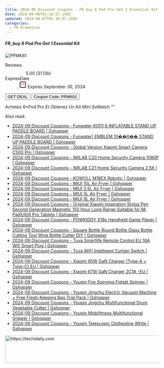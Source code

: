 ```yaml
---
title: 2024-09 Discount Coupons - FR_buy 6 Pod Pro Get 1 Essential Kit | Relx FR
date: 2024-09-06T01:10:57.149Z
updated: 2024-09-07T01:10:57.149Z
categories:
  - FR Promotion
---
```



<div class="max-w-4xl mx-auto grid grid-cols-1 lg:max-w-5xl lg:gap-x-20 lg:grid-cols-2">
  <div class="relative p-3 col-start-1 row-start-1 flex flex-col-reverse rounded-lg bg-gradient-to-t from-black/75 via-black/0 sm:bg-none sm:row-start-2 sm:p-0 lg:row-start-1">
    <h5 class="mt-1 text-lg font-semibold text-white sm:text-slate-900 md:text-2xl dark:sm:text-white">FR_buy 6 Pod Pro Get 1 Essential Kit</h5>
  </div>
  
  <div class="col-start-1 col-end-3 row-start-1 grid gap-4 sm:mb-6 sm:grid-cols-4 lg:col-start-2 lg:row-span-6 lg:row-end-6 lg:mb-0 lg:gap-6">
      <img src="&quot;&quot;" onClick="javascript:window.open(decodeURIComponent('%22https%3A%2F%2Fwww.shareasale.com%2Fu.cfm%3Fd%3D1120310%26m%3D92020%26u%3D4338022%22'), '_blank');void(0);" alt="PPMK61" class="h-60 w-full rounded-lg object-cover sm:col-span-2 sm:h-52 lg:col-span-full" loading="lazy" />
    
  </div>
  <dl class="row-start-2 mt-4 flex items-center text-xs font-medium sm:row-start-3 sm:mt-1 md:mt-2.5 lg:row-start-2">
    <dt class="sr-only">Reviews</dt>
    <dd class="flex items-center text-indigo-600 dark:text-indigo-400">
      <svg width="24" height="24" fill="none" aria-hidden="true" class="mr-1 stroke-current dark:stroke-indigo-500">
        <path d="m12 5 2 5h5l-4 4 2.103 5L12 16l-5.103 3L9 14l-4-4h5l2-5Z" stroke-width="2" stroke-linecap="round" stroke-linejoin="round" />
      </svg>
      <span>5.00 <span class="font-normal text-slate-400">(31.13k)</span></span>
    </dd>
    <dt class="sr-only">ExpiresDate</dt>
    <dd class="flex items-center">
      <svg width="2" height="2" aria-hidden="true" fill="currentColor" class="mx-3 text-slate-300">
        <circle cx="1" cy="1" r="1" />
      </svg>
      <svg width="24" height="24" viewBox="0 0 24 24" fill="none" stroke="currentColor" stroke-width="2">
        <rect x="3" y="3" width="18" height="18" rx="2" fill="#fff" />
        <path d="M6 10L18 10" stroke="red" stroke-width="2" fill="none" />
        <path d="M10 6L10 18" stroke="#fff" stroke-width="2" fill="none" />
      </svg>
      Expires September 30, 2024    </dd>
  </dl>
  <div class="col-start-1 row-start-3 mt-4 self-center sm:col-start-2 sm:row-span-2 sm:row-start-2 sm:mt-0 lg:col-start-1 lg:row-start-3 lg:row-end-4 lg:mt-6">
    <button type="button" onClick="javascript:window.open(decodeURIComponent('%22https%3A%2F%2Fwww.shareasale.com%2Fu.cfm%3Fd%3D1120310%26m%3D92020%26u%3D4338022%22'), '_blank');void(0);" class="rounded-lg bg-red-600 px-3 py-2 text-sm font-medium leading-6 text-white">GET DEAL</button>
    <button type="button" onClick="javascript:window.open(decodeURIComponent('%22https%3A%2F%2Fwww.shareasale.com%2Fu.cfm%3Fd%3D1120310%26m%3D92020%26u%3D4338022%22'), '_blank');void(0);" class="border-dashed border-2 border-indigo-600 bg-green-100 text-sm leading-6 font-medium py-2 px-3 rounded-lg">Coupon Code: PPMK61</button>
  </div>
  <p class="col-start-1 mt-4 text-sm leading-6 sm:col-span-2 lg:col-span-1 lg:row-start-4 lg:mt-6 dark:text-slate-400">
    Achetez 6*Pod Pro Et Obtenez Un Kit Mini SoMatch 
""  </p>
</div>
<span class="atpl-alsoreadstyle">Also read:</span>
<div><ul>
<li><a href="https://coupons.techidaily.com/coupon-1118599-share-97331-sale/"><u>2024-09 Discount Coupons - Funwater KOI11 6 INFLATABLE STAND UP PADDLE BOARD | Gshopper</u></a></li>
<li><a href="https://coupons.techidaily.com/coupon-1118600-share-97331-sale/"><u>2024-09 Discount Coupons - Funwater| EMBLEM 10��6�� STAND UP PADDLE BOARD | Gshopper</u></a></li>
<li><a href="https://coupons.techidaily.com/coupon-1118597-share-97331-sale/"><u>2024-09 Discount Coupons - Global Version Xiaomi Smart Camera C500 Pro | Gshopper</u></a></li>
<li><a href="https://coupons.techidaily.com/coupon-1118534-share-97331-sale/"><u>2024-09 Discount Coupons - IMILAB C20 Home Security Camera 1080P | Gshopper</u></a></li>
<li><a href="https://coupons.techidaily.com/coupon-1118535-share-97331-sale/"><u>2024-09 Discount Coupons - IMILAB C21 Home Security Camera 2.5K | Gshopper</u></a></li>
<li><a href="https://coupons.techidaily.com/coupon-1118531-share-97331-sale/"><u>2024-09 Discount Coupons - KOWOLL M18EX Robotic | Gshopper</u></a></li>
<li><a href="https://coupons.techidaily.com/coupon-1118530-share-97331-sale/"><u>2024-09 Discount Coupons - MIUI 10L Air Fryer | Gshopper</u></a></li>
<li><a href="https://coupons.techidaily.com/coupon-1118527-share-97331-sale/"><u>2024-09 Discount Coupons - MIUI 3.5L Air Fryer | Gshopper</u></a></li>
<li><a href="https://coupons.techidaily.com/coupon-1118528-share-97331-sale/"><u>2024-09 Discount Coupons - MIUI 5L Air Fryer | Gshopper</u></a></li>
<li><a href="https://coupons.techidaily.com/coupon-1118529-share-97331-sale/"><u>2024-09 Discount Coupons - MIUI 9L Air Fryer | Gshopper</u></a></li>
<li><a href="https://coupons.techidaily.com/coupon-1118525-share-97331-sale/"><u>2024-09 Discount Coupons - Original Xiaomi Inspiration Stylus Pen Second Generation Magnetic 150 Hour Long Range Suitable for Mi Pad5/6/6 Pro Tablets | Gshopper</u></a></li>
<li><a href="https://coupons.techidaily.com/coupon-1118526-share-97331-sale/"><u>2024-09 Discount Coupons - POWKIDDY X18s Handheld Game Player | Gshopper</u></a></li>
<li><a href="https://coupons.techidaily.com/coupon-1118598-share-97331-sale/"><u>2024-09 Discount Coupons - Square Bottle Round Bottle Glass Bottle Cutting Tool Wine Bottle Cutter DIY | Gshopper</u></a></li>
<li><a href="https://coupons.techidaily.com/coupon-1118532-share-97331-sale/"><u>2024-09 Discount Coupons - Tuya Smartlife Remote Control EU 16A Wifi Smart Plug | Gshopper</u></a></li>
<li><a href="https://coupons.techidaily.com/coupon-1118533-share-97331-sale/"><u>2024-09 Discount Coupons - Tuya WiFi Intelligent Curtain Switch | Gshopper</u></a></li>
<li><a href="https://coupons.techidaily.com/coupon-1118596-share-97331-sale/"><u>2024-09 Discount Coupons - Xiaomi 65W GaN Charger (Type-A + Type-C) EU | Gshopper</u></a></li>
<li><a href="https://coupons.techidaily.com/coupon-1118595-share-97331-sale/"><u>2024-09 Discount Coupons - Xiaomi 67W GaN Charger 2C1A -EU | Gshopper</u></a></li>
<li><a href="https://coupons.techidaily.com/coupon-1118594-share-97331-sale/"><u>2024-09 Discount Coupons - Youpin Fire Spinning Fidget Spinner | Gshopper</u></a></li>
<li><a href="https://coupons.techidaily.com/coupon-1118592-share-97331-sale/"><u>2024-09 Discount Coupons - Youpin Jingchu Electric Vacuum Machine + Free Fresh-Keeping Bag Trial Pack | Gshopper</u></a></li>
<li><a href="https://coupons.techidaily.com/coupon-1118591-share-97331-sale/"><u>2024-09 Discount Coupons - Youpin Jingchu Multifunctional Drum Vegetable Cutter | Gshopper</u></a></li>
<li><a href="https://coupons.techidaily.com/coupon-1118590-share-97331-sale/"><u>2024-09 Discount Coupons - Youpin Mobifitness Multifunctional Gripper | Gshopper</u></a></li>
<li><a href="https://coupons.techidaily.com/coupon-1118593-share-97331-sale/"><u>2024-09 Discount Coupons - Youpin Telescopic Clothesline White | Gshopper</u></a></li>
</ul></div>

<ins class="adsbygoogle"
      style="display:block"
      data-ad-client="ca-pub-7571918770474297"
      data-ad-slot="8358498916"
      data-ad-format="auto"
      data-full-width-responsive="true"></ins>
<!-- affiliate ads begin -->
<a href="https://united.elfm.net/c/5597632/2139563/4704" target="_top" id="2139563">
  <img src="//a.impactradius-go.com/display-ad/4704-2139563" border="0" alt="https://techidaily.com" width="728" height="90"/>
</a>
<img height="0" width="0" src="https://united.elfm.net/i/5597632/2139563/4704" style="position:absolute;visibility:hidden;" border="0" />
<!-- affiliate ads end -->